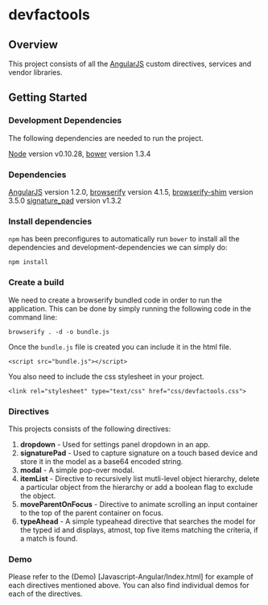 # devfactools

## Overview

This project consists of all the [AngularJS](http://angularjs.org/) custom directives, services and vendor libraries.

## Getting Started

### Development Dependencies 

The following dependencies are needed to run the project.

[Node](http://nodejs.org) version v0.10.28, 
[bower](http://bower.io) version 1.3.4

### Dependencies

[AngularJS](http://angularjs.org/) version 1.2.0,
[browserify](http://browserify.org) version 4.1.5, 
[browserify-shim](https://github.com/thlorenz/browserify-shim) version 3.5.0
[signature_pad](https://github.com/szimek/signature_pad) version v1.3.2

### Install dependencies 

`npm` has been preconfigures to automatically run `bower` to install all the dependencies and development-dependencies we can simply do:

```
npm install
```

### Create a build

We need to create a browserify bundled code in order to run the application. This can be done by simply running the following code in the command line:

```
browserify . -d -o bundle.js
```

Once the `bundle.js` file is created you can include it in the html file.
```
<script src="bundle.js"></script>
```
You also need to include the css stylesheet in your project.
```
<link rel="stylesheet" type="text/css" href="css/devfactools.css">
```
### Directives

This projects consists of the following directives:

1. **dropdown** - Used for settings panel dropdown in an app.
2. **signaturePad**  - Used to capture signature on a touch based device and store it in the model as a base64 encoded string.
3. **modal** - A simple pop-over modal.
4. **itemList** - Directive to recursively list mutli-level object hierarchy, delete a particular object from the hierarchy or add a boolean flag to exclude the object. 
5. **moveParentOnFocus** - Directive to animate scrolling an input container to the top of the parent container on focus. 
6. **typeAhead** - A simple typeahead directive that searches the model for the typed id and displays, atmost, top five items matching the criteria, if a match is found. 

### Demo

Please refer to the (Demo) [Javascript-Angular/Index.html] for example of each directives mentioned above. You can also find individual demos for each of the directives. 



